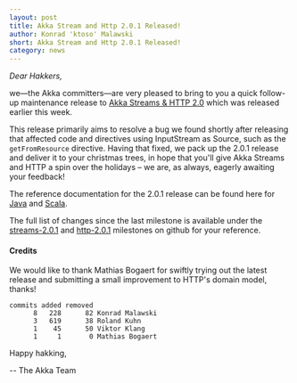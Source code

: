 ```yaml
---
layout: post
title: Akka Stream and Http 2.0.1 Released!
author: Konrad 'ktoso' Malawski
short: Akka Stream and Http 2.0.1 Released!
category: news
---
```


*Dear Hakkers,*

we—the Akka committers—are very pleased to bring to you a quick follow-up maintenance release  to [Akka Streams & HTTP 2.0](http://akka.io/news/2015/12/21/akka-streams-2.0-released.html) which was released earlier this week. 

This release primarily aims to resolve a bug we found shortly after releasing that affected code and directives using InputStream as Source, such as the `getFromResource` directive. Having that fixed, we pack up the 2.0.1 release and deliver it to your christmas trees, in hope that you'll give Akka Streams and HTTP a spin over the holidays – we are, as always, eagerly awaiting your feedback!

The reference documentation for the 2.0.1 release can be found here for [Java](http://doc.akka.io/docs/akka-stream-and-http-experimental/2.0.1/java.html) and [Scala](http://doc.akka.io/docs/akka-stream-and-http-experimental/2.0.1/scala.html).

The full list of changes since the last milestone is available under the [streams-2.0.1](https://github.com/akka/akka/issues?q=is%3Aissue+milestone%3Astreams-2.0.1+is%3Aclosed) and [http-2.0.1](https://github.com/akka/akka/issues?q=is%3Aissue+milestone%3Ahttp-2.0.1+is%3Aclosed) milestones on github for your reference.

#### Credits ####

We would like to thank Mathias Bogaert for swiftly trying out the latest release and submitting a small improvement to HTTP's domain model, thanks!

    commits added removed
          8   228      82 Konrad Malawski
          3   619      38 Roland Kuhn
          1    45      50 Viktor Klang
          1     1       0 Mathias Bogaert

Happy hakking,

-- The Akka Team
